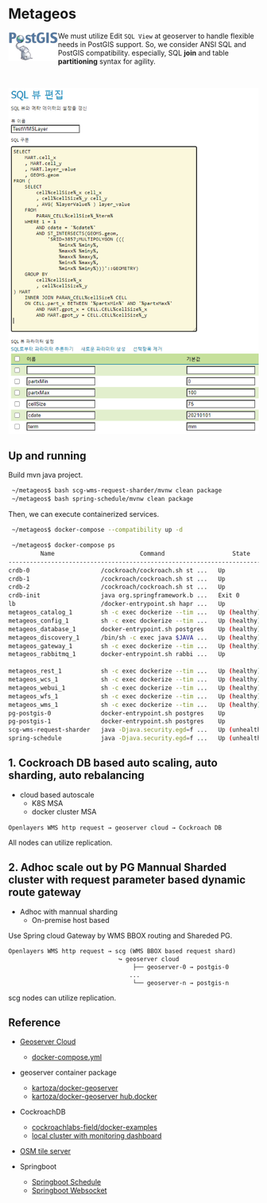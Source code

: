 # Metageos

<img align="left" src='README/postgis-logo-1.png' width=100>

 We must utilize Edit `SQL View` at geoserver to handle flexible needs in PostGIS support.
 So, we consider ANSI SQL and PostGIS compatibility. especially, SQL **join** and table **partitioning** syntax for agility.

<br>

<p align="center">
  <img src='README/geoserver-sql-view.png' width=600>
</p>

## Up and running

Build mvn java project.

```bash
 ~/metageos$ bash scg-wms-request-sharder/mvnw clean package
 ~/metageos$ bash spring-schedule/mvnw clean package
```

Then, we can execute containerized services.

```bash
 ~/metageos$ docker-compose --compatibility up -d
```

```bash
 ~/metageos$ docker-compose ps
         Name                        Command                   State                                                                          Ports
----------------------------------------------------------------------------------------------------------------------------------------------------------------------------------------------------------------------
crdb-0                    /cockroach/cockroach.sh st ...   Up               26257/tcp, 8080/tcp
crdb-1                    /cockroach/cockroach.sh st ...   Up               26257/tcp, 8080/tcp
crdb-2                    /cockroach/cockroach.sh st ...   Up               26257/tcp, 8080/tcp
crdb-init                 java org.springframework.b ...   Exit 0
lb                        /docker-entrypoint.sh hapr ...   Up               0.0.0.0:26257->26257/tcp,:::26257->26257/tcp, 0.0.0.0:8080->8080/tcp,:::8080->8080/tcp, 0.0.0.0:8081->8081/tcp,:::8081->8081/tcp   
metageos_catalog_1        sh -c exec dockerize --tim ...   Up (healthy)
metageos_config_1         sh -c exec dockerize --tim ...   Up (healthy)
metageos_database_1       docker-entrypoint.sh postgres    Up (healthy)     0.0.0.0:5432->5432/tcp,:::5432->5432/tcp
metageos_discovery_1      /bin/sh -c exec java $JAVA ...   Up (healthy)     0.0.0.0:8761->8761/tcp,:::8761->8761/tcp
metageos_gateway_1        sh -c exec dockerize --tim ...   Up (healthy)     0.0.0.0:9090->8080/tcp,:::9090->8080/tcp
metageos_rabbitmq_1       docker-entrypoint.sh rabbi ...   Up               15671/tcp, 0.0.0.0:15672->15672/tcp,:::15672->15672/tcp, 15691/tcp, 15692/tcp, 25672/tcp, 4369/tcp, 5671/tcp,
                                                                            0.0.0.0:5672->5672/tcp,:::5672->5672/tcp
metageos_rest_1           sh -c exec dockerize --tim ...   Up (healthy)
metageos_wcs_1            sh -c exec dockerize --tim ...   Up (healthy)
metageos_webui_1          sh -c exec dockerize --tim ...   Up (healthy)
metageos_wfs_1            sh -c exec dockerize --tim ...   Up (healthy)
metageos_wms_1            sh -c exec dockerize --tim ...   Up (healthy)
pg-postgis-0              docker-entrypoint.sh postgres    Up               0.0.0.0:30000->5432/tcp,:::30000->5432/tcp
pg-postgis-1              docker-entrypoint.sh postgres    Up               0.0.0.0:30001->5432/tcp,:::30001->5432/tcp
scg-wms-request-sharder   java -Djava.security.egd=f ...   Up (unhealthy)   8081/tcp, 0.0.0.0:9010->9010/tcp,:::9010->9010/tcp
spring-schedule           java -Djava.security.egd=f ...   Up (unhealthy)   8081/tcp, 0.0.0.0:9000->9000/tcp,:::9000->9000/tcp
```

## 1. Cockroach DB based auto scaling, auto sharding, auto rebalancing

- cloud based autoscale
  - K8S MSA
  - docker cluster MSA

`Openlayers WMS http request → geoserver cloud → Cockroach DB`

All nodes can utilize replication.

## 2. Adhoc scale out by PG Mannual Sharded cluster with request parameter based dynamic route gateway

- Adhoc with mannual sharding
  - On-premise host based

Use Spring cloud Gateway by WMS BBOX routing and Shareded PG.

```
Openlayers WMS http request → scg (WMS BBOX based request shard)
                               ↪ geoserver cloud
                                   ├── geoserver-0 → postgis-0
                                  ...
                                   └── geoserver-n → postgis-n
```

scg nodes can utilize replication.

## Reference

- [Geoserver Cloud](http://geoserver.org/geoserver-cloud/)
  - [docker-compose.yml](https://geoserver.github.io/geoserver-cloud/deploy/docker-compose/stable/docker-compose.yml)

- geoserver container package
  - [kartoza/docker-geoserver](https://github.com/kartoza/docker-geoserver)
  - [kartoza/docker-geoserver hub.docker](https://hub.docker.com/r/kartoza/geoserver)

- CockroachDB
  - [cockroachlabs-field/docker-examples](https://github.com/cockroachlabs-field/docker-examples)
  - [local cluster with monitoring dashboard](https://www.cockroachlabs.com/docs/stable/start-a-local-cluster-in-docker-mac.html)

- [OSM tile server](https://github.com/Overv/openstreetmap-tile-server)

- Springboot
  - [Springboot Schedule](https://github.com/spring-guides/gs-scheduling-tasks)
  - [Springboot Websocket](https://github.com/callicoder/spring-boot-websocket-chat-demo.git)
